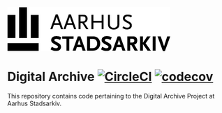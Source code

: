 ![Aarhus Stadsarkiv](Stadsarkiv.png)
# Digital Archive [![CircleCI](https://circleci.com/gh/aarhusstadsarkiv/digiarch/tree/master.svg?style=shield)](https://circleci.com/gh/aarhusstadsarkiv/digiarch/tree/master) [![codecov](https://codecov.io/gh/aarhusstadsarkiv/digiarch/branch/master/graph/badge.svg)](https://codecov.io/gh/aarhusstadsarkiv/digiarch)
This repository contains code pertaining to the Digital Archive Project at Aarhus Stadsarkiv.

